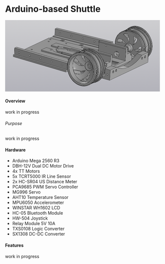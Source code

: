 # Arduino-based Shuttle
![Assembly overview](/cad/screenshot.png)
#### Overview
work in progress
###### Purpose
work in progress
#### Hardware
- Arduino Mega 2560 R3
- DBH-12V Dual DC Motor Drive
- 4x TT Motors
- 5x TCRT5000 IR Line Sensor
- 2x HC-SR04 US Distance Meter
- PCA9685 PWM Servo Controller
- MG996 Servo
- AHT10 Temperature Sensor
- MPU6050 Accelerometer
- WINSTAR WH1602 LCD
- HC-05 Bluetooth Module
- HW-504 Joystick
- Relay Module 5V 10A
- TXS0108 Logic Converter
- SX1308 DC-DC Converter
#### Features
work in progress
